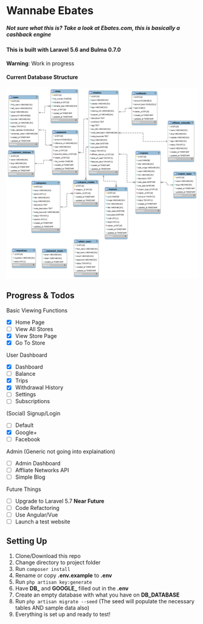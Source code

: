 # Wannabe Ebates
##### Not sure what this is? Take a look at Ebates.com, this is basically a cashback engine

#### This is built with Laravel 5.6 and Bulma 0.7.0

**Warning**: Work in progress

#### Current Database Structure
![Cashback Database](https://raw.githubusercontent.com/BryanYeh/wannabe-ebates/master/cashback.png)

## Progress & Todos

Basic Viewing Functions
- [x] Home Page
- [ ] View All Stores
- [x] View Store Page
- [x] Go To Store

User Dashboard
- [x] Dashboard
- [ ] Balance
- [x] Trips
- [x] Withdrawal History
- [ ] Settings
- [ ] Subscriptions

(Social) Signup/Login
- [ ] Default
- [x] Google+
- [ ] Facebook

Admin (Generic not going into explaination)
- [ ] Admin Dashboard
- [ ] Affliate Networks API
- [ ] Simple Blog

Future Things
- [ ] Upgrade to Laravel 5.7 **Near Future**
- [ ] Code Refactoring
- [ ] Use Angular/Vue
- [ ] Launch a test website

## Setting Up
1. Clone/Download this repo
2. Change directory to project folder
3. Run ```composer install```
4. Rename or copy **.env.example** to **.env**
5. Run ```php artisan key:generate```
6. Have **DB_** and **GOOGLE_** filled out in the **.env**
7. Create an empty database with what you have on **DB_DATABASE**
8. Run ```php artisan migrate --seed``` (The seed will populate the necessary tables AND sample data also)
9. Everything is set up and ready to test!